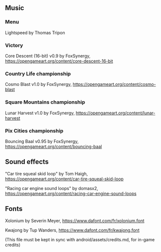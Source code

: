## Music

### Menu

Lightspeed by Thomas Tripon

### Victory

Core Descent (16-bit) v0.9 by FoxSynergy, <https://opengameart.org/content/core-descent-16-bit>

### Country Life championship

Cosmo Blast v1.0 by FoxSynergy, <https://opengameart.org/content/cosmo-blast>

### Square Mountains championship

Lunar Harvest v1.0 by FoxSynergy, <https://opengameart.org/content/lunar-harvest>

### Pix Cities championship

Bouncing Baal v0.95 by FoxSynergy, <https://opengameart.org/content/bouncing-baal>

## Sound effects

"Car tire squeal skid loop" by Tom Haigh, <https://opengameart.org/content/car-tire-squeal-skid-loop>

"Racing car engine sound loops" by domasx2, <https://opengameart.org/content/racing-car-engine-sound-loops>

## Fonts

Xolonium by Severin Meyer, <https://www.dafont.com/fr/xolonium.font>

Kwajong by Tup Wanders, <https://www.dafont.com/fr/kwajong.font>

(This file must be kept in sync with android/assets/credits.md, for in-game credits)
